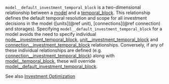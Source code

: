 `model__default_investment_temporal_block` is a two-dimensional relationship between a [model](@ref) and a [temporal_block](@ref). This relationship defines the default temporal resolution and scope for all investment decisions in the model ([units](@ref unit), [connections](@ref connection) and storages). Specifying `model__default_investment_temporal_block` for a model avoids the need to specify individual [node\_\_investment\_temporal\_block](@ref), [unit\_\_investment\_temporal\_block](@ref) and [connection\_\_investment\_temporal\_block](@ref) relationships. Conversely, if any of these individual relationships are defined (e.g. [connection\_\_investment\_temporal\_block](@ref)) along with [model\_\_temporal\_block](@ref), these will override [model\_\_default\_investment\_temporal\_block](@ref).

See also [Investment Optimization](@ref)
